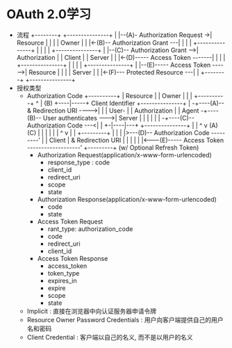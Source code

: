 # OAuth 2.0学习
- 流程
        +--------+                               +---------------+
        |        |--(A)- Authorization Request ->|   Resource    |
        |        |                               |     Owner     |
        |        |<-(B)-- Authorization Grant ---|               |
        |        |                               +---------------+
        |        |
        |        |                               +---------------+
        |        |--(C)-- Authorization Grant -->| Authorization |
        | Client |                               |     Server    |
        |        |<-(D)----- Access Token -------|               |
        |        |                               +---------------+
        |        |
        |        |                               +---------------+
        |        |--(E)----- Access Token ------>|    Resource   |
        |        |                               |     Server    |
        |        |<-(F)--- Protected Resource ---|               |
        +--------+                               +---------------+
- 授权类型
    - Authorization Code
        +----------+
        | Resource |
        |   Owner  |
        |          |
        +----------+
            ^
            |
        (B)
        +----|-----+          Client Identifier      +---------------+
        |         -+----(A)-- & Redirection URI ---->|               |
        |  User-   |                                 | Authorization |
        |  Agent  -+----(B)-- User authenticates --->|     Server    |
        |          |                                 |               |
        |         -+----(C)-- Authorization Code ---<|               |
        +-|----|---+                                 +---------------+
        |    |                                           ^      v
        (A)  (C)                                         |      |
        |    |                                           |      |
        ^    v                                           |      |
        +---------+                                      |      |
        |         |>---(D)-- Authorization Code ---------’      |
        |  Client |          & Redirection URI                  |
        |         |                                             |
        |         |<---(E)----- Access Token -------------------’
        +---------+       (w/ Optional Refresh Token)
        - Authorization Request(application/x-www-form-urlencoded)
            - response_type : code
            - client_id
            - redirect_uri
            - scope
            - state
        - Authorization Response(application/x-www-form-urlencoded)
            - code
            - state
        - Access Token Request
            - rant_type: authorization_code
            - code
            - redirect_uri
            - client_id
        - Access Token Response
            - access_token
            - token_type
            - expires_in
            - expire
            - scope
            - state
    - Implicit : 直接在浏览器中向认证服务器申请令牌
    - Resource Owner Password Credentials : 用户向客户端提供自己的用户名和密码
    - Client Credential : 客户端以自己的名义, 而不是以用户的名义
